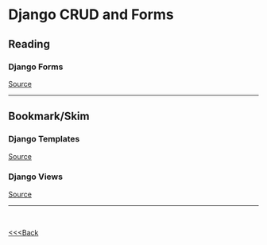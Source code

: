 # Django CRUD and Forms

## Reading

### Django Forms

[Source](https://developer.mozilla.org/en-US/docs/Learn/Server-side/Django/Forms)

---

## Bookmark/Skim

### Django Templates

[Source](https://developer.mozilla.org/en-US/docs/Learn/Server-side/Django/Home_page)

### Django Views

[Source](https://developer.mozilla.org/en-US/docs/Learn/Server-side/Django/Generic_views)

---

</br>

[<<<Back](README.md)